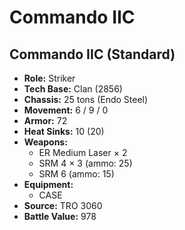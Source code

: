 # Commando IIC
## Commando IIC (Standard)
- **Role:** Striker
- **Tech Base:** Clan (2856)
- **Chassis:** 25 tons (Endo Steel)
- **Movement:** 6 / 9 / 0
- **Armor:** 72
- **Heat Sinks:** 10 (20)
- **Weapons:**
  - ER Medium Laser × 2
  - SRM 4 × 3 (ammo: 25)
  - SRM 6 (ammo: 15)
- **Equipment:**
  - CASE
- **Source:** TRO 3060
- **Battle Value:** 978

